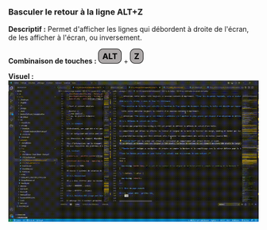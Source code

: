 ### Basculer le retour à la ligne ALT+Z

**Descriptif :** Permet d'afficher les lignes qui débordent à droite de l'écran, de les afficher à l'écran, ou inversement.

**Combinaison de touches :** ![alt](../touches/ALT.png) + ![z](../touches/Z.png)

**Visuel :** ![Basculer le retour à la ligne ALT+Z](./gifs/ALT_Z.gif)